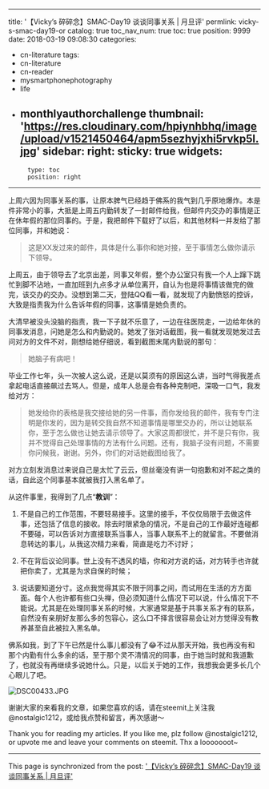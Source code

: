 
---
title: '【Vicky’s 碎碎念】SMAC-Day19 谈谈同事关系 | 月旦评'
permlink: vicky-s-smac-day19-or
catalog: true
toc_nav_num: true
toc: true
position: 9999
date: 2018-03-19 09:08:30
categories:
- cn-literature
tags:
- cn-literature
- cn-reader
- mysmartphonephotography
- life
- monthlyauthorchallenge
thumbnail: 'https://res.cloudinary.com/hpiynhbhq/image/upload/v1521450464/apm5sezhyjxhi5rvkp5l.jpg'
sidebar:
    right:
        sticky: true
widgets:
    -
        type: toc
        position: right
---


上周六因为同事关系的事，让原本脾气已经趋于佛系的我气到几乎原地爆炸。本是件非常小的事，大抵是上周五内勤转发了一封邮件给我，但邮件内交办的事情是正在休年假的那位同事的。于是，我把邮件下载好了以后，和其他材料一并发给了那位同事，并和她说：
> 这是XX发过来的邮件，具体是什么事你和她对接，至于事情怎么做你请示下领导。

上周五，由于领导去了北京出差，同事又年假，整个办公室只有我一个人上蹿下跳忙到脚不沾地，一直加班到九点多才从单位离开，自认为也是将事情该做完的做完，该交办的交办。没想到第二天，登陆QQ看一看，就发现了内勤愤怒的控诉，大致是指责我为什么告诉年假的同事，这事情是她负责的。

大清早被没头没脑的指责，我一下子就不乐意了，一边在往医院走，一边给年休的同事发消息，问她是怎么和内勤说的。她发了张对话截图，我一看就发现她发过去问对方的文件不对，刚想给她仔细说，看到截图末尾内勤说的那句：
> 她脑子有病吧！

毕业工作七年，头一次被人这么说，还是以莫须有的原因这么讲，当时气得我差点拿起电话直接飙过去骂人。但是，成年人总是会有各种克制吧，深吸一口气，我发给对方：
> 她发给你的表格是我交接给她的另一件事，而你发给我的邮件，我有专门注明是你发的，因为是转交我自然不知道事情是哪里交办的，所以让她联系你，至于怎么做也让她去请示领导了。大家这周都很忙，并不是只有你，我并不觉得自己处理事情的方法有什么问题。还有，我脑子没有问题，不需要你问候我，谢谢。另外，你们的对话她截图给我了。

对方立刻发消息过来说自己是太忙了云云，但丝毫没有讲一句抱歉和对不起之类的话，自此这个同事基本就被我打入黑名单了。

从这件事里，我得到了几点“**教训**”：

1. 不是自己的工作范围，不要轻易接手。这里的接手，不仅仅局限于去做这件事，还包括了信息的接收。除去时限紧急的情况，不是自己的工作最好连碰都不要碰，可以告诉对方直接联系当事人，当事人联系不上的就留言。不要做消息转达的事儿，从我这次精力来看，简直是吃力不讨好；

2. 不在背后议论同事。世上没有不透风的墙，你和对方说的话，对方转手也许就把你卖了，尤其是为求自保的时候；

3. 说话要知道分寸。这点我觉得其实不限于同事之间，而试用在生活的方方面面。每个人也许都有些口头禅，但必须知道什么情况下可以说，什么情况下不能说。尤其是在处理同事关系的时候，大家通常是基于共事关系才有的联系，自然没有亲朋好友那么多的包容心，这么口不择言很容易会让对方觉得没有教养甚至自此被拉入黑名单。

佛系如我，到了下午已然是什么事儿都没有了😂不过从那天开始，我也再没有和那个内勤有什么多余的话，至于那个灵不清情况的同事，由于她当时就和我道歉了，也就没有再继续多说她什么。只是，以后关于她的工作，我想我会更多长几个心眼儿了吧。

![DSC00433.JPG](https://res.cloudinary.com/hpiynhbhq/image/upload/v1521450464/apm5sezhyjxhi5rvkp5l.jpg)

谢谢大家的来看我的文章，如果您喜欢的话，请在steemit上关注我@nostalgic1212，或给我点赞和留言，再次感谢～

Thank you for reading my articles. If you like me, plz follow @nostalgic1212, or upvote me and leave your comments on steemit. Thx a looooooot~

- - -

This page is synchronized from the post: ['【Vicky’s 碎碎念】SMAC-Day19 谈谈同事关系 | 月旦评'](https://steemit.com/@nostalgic1212/vicky-s-smac-day19-or)
